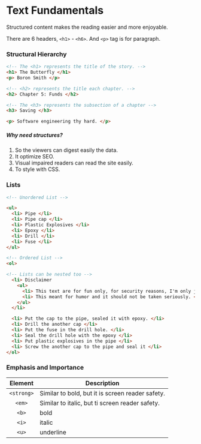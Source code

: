 # Text Fundamentals
Structured content makes the reading easier and more enjoyable.

There are 6 headers, `<h1>` - `<h6>`. And `<p>` tag is for paragraph.

### Structural Hierarchy
```html
<!-- The <h1> represents the title of the story. -->
<h1> The Butterfly </h1>
<p> Boron Smith </p>

<!-- <h2> represents the title each chapter. --> 
<h2> Chapter 5: Funds </h2>

<!-- The <h3> represents the subsection of a chapter -->
<h3> Saving </h3>

<p> Software engineering thy hard. </p>
```
##### Why need structures?
1. So the viewers can digest easily the data.
2. It optimize SEO.
3. Visual impaired readers can read the site easily.
4. To style with CSS.

### Lists
```html
<!-- Unordered List -->

<ul>
  <li> Pipe </li>
  <li> Pipe cap </li>
  <li> Plastic Explosives </li>
  <li> Epoxy </li>
  <li> Drill </li>
  <li> Fuse </li>
</ul>

<!-- Ordered List -->
<ol>

<!-- Lists can be nested too -->
  <li> Disclaimer
    <ul>
      <li> This text are for fun only, for security reasons, I'm only joking. </li>
      <li> This meant for humor and it should not be taken seriously. </li>
    </ul>
  </li>

  <li> Put the cap to the pipe, sealed it with epoxy. </li>
  <li> Drill the another cap </li>
  <li> Put the fuse in the drill hole. </li>
  <li> Seal the drill hole with the epoxy </li>
  <li> Put plastic explosives in the pipe </li>
  <li> Screw the another cap to the pipe and seal it </li>
</ol>

```

### Emphasis and Importance

|   Element  | Description                                      |
|:----------:|--------------------------------------------------|
| `<strong>` | Similar to bold, but it is screen reader safety. |
| `<em>`     | Similar to italic, but ti screen reader safety.  |
| `<b>`      | bold                                             |
| `<i>`      | italic                                           |
| `<u>`      | underline                                        |



